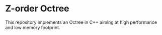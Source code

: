 # Z-order Octree

This repository implements an Octree in C++ aiming at high performance and low memory footprint.
